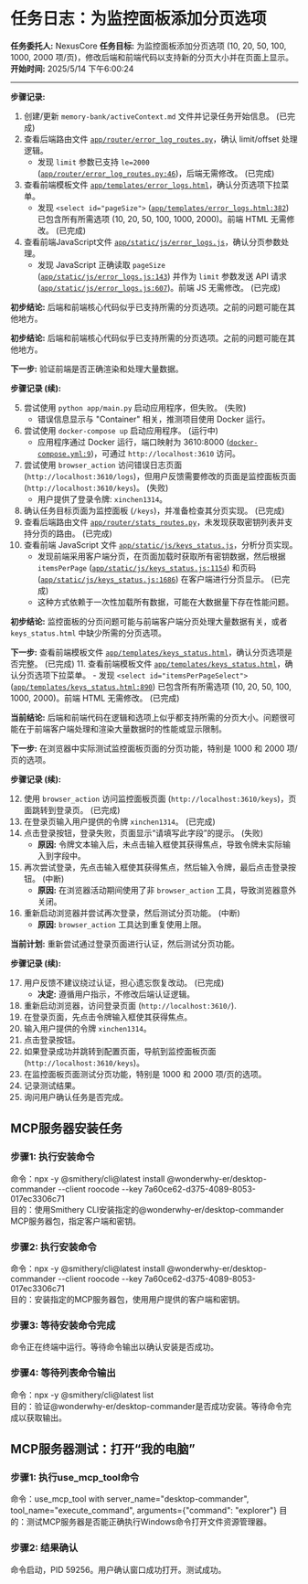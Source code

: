 # 任务日志：为监控面板添加分页选项

**任务委托人:** NexusCore
**任务目标:** 为监控面板添加分页选项 (10, 20, 50, 100, 1000, 2000 项/页)，修改后端和前端代码以支持新的分页大小并在页面上显示。
**开始时间:** 2025/5/14 下午6:00:24

---

**步骤记录:**

1. 创建/更新 `memory-bank/activeContext.md` 文件并记录任务开始信息。 (已完成)
2. 查看后端路由文件 [`app/router/error_log_routes.py`](app/router/error_log_routes.py)，确认 limit/offset 处理逻辑。
   - 发现 `limit` 参数已支持 `le=2000` ([`app/router/error_log_routes.py:46`](app/router/error_log_routes.py:46))，后端无需修改。 (已完成)
3. 查看前端模板文件 [`app/templates/error_logs.html`](app/templates/error_logs.html)，确认分页选项下拉菜单。
   - 发现 `<select id="pageSize">` ([`app/templates/error_logs.html:382`](app/templates/error_logs.html:382)) 已包含所有所需选项 (10, 20, 50, 100, 1000, 2000)。前端 HTML 无需修改。 (已完成)
4. 查看前端JavaScript文件 [`app/static/js/error_logs.js`](app/static/js/error_logs.js)，确认分页参数处理。
   - 发现 JavaScript 正确读取 `pageSize` ([`app/static/js/error_logs.js:143`](app/static/js/error_logs.js:143)) 并作为 `limit` 参数发送 API 请求 ([`app/static/js/error_logs.js:607`](app/static/js/error_logs.js:607))。前端 JS 无需修改。 (已完成)

**初步结论:** 后端和前端核心代码似乎已支持所需的分页选项。之前的问题可能在其他地方。

**初步结论:** 后端和前端核心代码似乎已支持所需的分页选项。之前的问题可能在其他地方。

**下一步:** 验证前端是否正确渲染和处理大量数据。

**步骤记录 (续):**

5. 尝试使用 `python app/main.py` 启动应用程序，但失败。 (失败)
   - 错误信息显示与 "Container" 相关，推测项目使用 Docker 运行。
6. 尝试使用 `docker-compose up` 启动应用程序。 (运行中)
   - 应用程序通过 Docker 运行，端口映射为 3610:8000 ([`docker-compose.yml:9`](docker-compose.yml:9))，可通过 `http://localhost:3610` 访问。
7. 尝试使用 `browser_action` 访问错误日志页面 (`http://localhost:3610/logs`)，但用户反馈需要修改的页面是监控面板页面 (`http://localhost:3610/keys`)。 (失败)
   - 用户提供了登录令牌: `xinchen1314`。
8. 确认任务目标页面为监控面板 (`/keys`)，并准备检查其分页实现。 (已完成)
9. 查看后端路由文件 [`app/router/stats_routes.py`](app/router/stats_routes.py)，未发现获取密钥列表并支持分页的路由。 (已完成)
10. 查看前端 JavaScript 文件 [`app/static/js/keys_status.js`](app/static/js/keys_status.js)，分析分页实现。
    - 发现前端采用客户端分页，在页面加载时获取所有密钥数据，然后根据 `itemsPerPage` ([`app/static/js/keys_status.js:1154`](app/static/js/keys_status.js:1154)) 和页码 ([`app/static/js/keys_status.js:1686`](app/static/js/keys_status.js:1686)) 在客户端进行分页显示。 (已完成)
    - 这种方式依赖于一次性加载所有数据，可能在大数据量下存在性能问题。

**初步结论:** 监控面板的分页问题可能与前端客户端分页处理大量数据有关，或者 `keys_status.html` 中缺少所需的分页选项。

**下一步:** 查看前端模板文件 [`app/templates/keys_status.html`](app/templates/keys_status.html)，确认分页选项是否完整。 (已完成)
11. 查看前端模板文件 [`app/templates/keys_status.html`](app/templates/keys_status.html)，确认分页选项下拉菜单。
    - 发现 `<select id="itemsPerPageSelect">` ([`app/templates/keys_status.html:890`](app/templates/keys_status.html:890)) 已包含所有所需选项 (10, 20, 50, 100, 1000, 2000)。前端 HTML 无需修改。 (已完成)

**当前结论:** 后端和前端代码在逻辑和选项上似乎都支持所需的分页大小。问题很可能在于前端客户端处理和渲染大量数据时的性能或显示限制。

**下一步:** 在浏览器中实际测试监控面板页面的分页功能，特别是 1000 和 2000 项/页的选项。

**步骤记录 (续):**

12. 使用 `browser_action` 访问监控面板页面 (`http://localhost:3610/keys`)，页面跳转到登录页。 (已完成)
13. 在登录页输入用户提供的令牌 `xinchen1314`。 (已完成)
14. 点击登录按钮，登录失败，页面显示“请填写此字段”的提示。 (失败)
    - **原因:** 令牌文本输入后，未点击输入框使其获得焦点，导致令牌未实际输入到字段中。
15. 再次尝试登录，先点击输入框使其获得焦点，然后输入令牌，最后点击登录按钮。 (中断)
    - **原因:** 在浏览器活动期间使用了非 `browser_action` 工具，导致浏览器意外关闭。
16. 重新启动浏览器并尝试再次登录，然后测试分页功能。 (中断)
    - **原因:** `browser_action` 工具达到重复使用上限。

**当前计划:** 重新尝试通过登录页面进行认证，然后测试分页功能。

**步骤记录 (续):**

17. 用户反馈不建议绕过认证，担心遗忘恢复改动。 (已完成)
    - **决定:** 遵循用户指示，不修改后端认证逻辑。
18. 重新启动浏览器，访问登录页面 (`http://localhost:3610/`).
19. 在登录页面，先点击令牌输入框使其获得焦点。
20. 输入用户提供的令牌 `xinchen1314`。
21. 点击登录按钮。
22. 如果登录成功并跳转到配置页面，导航到监控面板页面 (`http://localhost:3610/keys`)。
23. 在监控面板页面测试分页功能，特别是 1000 和 2000 项/页的选项。
24. 记录测试结果。
25. 询问用户确认任务是否完成。
## MCP服务器安装任务

### 步骤1: 执行安装命令
命令：npx -y @smithery/cli@latest install @wonderwhy-er/desktop-commander --client roocode --key 7a60ce62-d375-4089-8053-017ec3306c71  
目的：使用Smithery CLI安装指定的@wonderwhy-er/desktop-commander MCP服务器包，指定客户端和密钥。
### 步骤2: 执行安装命令
命令：npx -y @smithery/cli@latest install @wonderwhy-er/desktop-commander --client roocode --key 7a60ce62-d375-4089-8053-017ec3306c71  
目的：安装指定的MCP服务器包，使用用户提供的客户端和密钥。
### 步骤3: 等待安装命令完成
命令正在终端中运行。等待命令输出以确认安装是否成功。
### 步骤4: 等待列表命令输出
命令：npx -y @smithery/cli@latest list  
目的：验证@wonderwhy-er/desktop-commander是否成功安装。等待命令完成以获取输出。

## MCP服务器测试：打开“我的电脑”

### 步骤1: 执行use_mcp_tool命令
命令：use_mcp_tool with server_name="desktop-commander", tool_name="execute_command", arguments={"command": "explorer"}
目的：测试MCP服务器是否能正确执行Windows命令打开文件资源管理器。
### 步骤2: 结果确认
命令启动，PID 59256。用户确认窗口成功打开。测试成功。